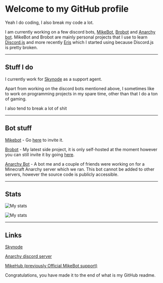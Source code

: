 # Welcome to my GitHub profile

Yeah I do coding, I also break my code a lot.

I am currently working on a few discord bots, [MikeBot](https://github.com/wombat24455/MikebotDiscordBot "kinda broken rn cus of djs :("), [Brobot](https://github.com/wombat24455/Brobot "Not brobot from Jimmy Neutron") and [Anarchy bot](https://github.com/Jelly-exe/AnarchyBot "For a minecraft anarchy server run by me and some friends").
MikeBot and Brobot are mainly personal projects that I use to learn [Discord.js](https://discord.js.org/#/ "Which is kinda broken atm") and more recently [Eris](https://abal.moe/Eris/ "It's like Discord.js but not broken") which I started using because Discord.js is pretty broken.

---

## Stuff I do

I currently work for [Skynode](https://github.com/skynodehost) as a support agent.

Apart from working on the discord bots mentioned above, I sometimes like to work on programming projects in my spare time, other than that I do a ton of gaming.

I also tend to break a lot of shit

---

## Bot stuff

[Mikebot](https://github.com/wombat24455/MikebotDiscordBot "MikeBot's repo") - Go [here](https://discord.com/oauth2/authorize?client_id=639421464185143301&scope=bot&permissions=2146958847) to invite it.

[Brobot](https://github.com/wombat24455/Brobot "Brobot's repo") - My latest side project, it is only self-hosted at the moment however you can still invite it by going [here](https://discord.com/api/oauth2/authorize?client_id=885593101375262762&permissions=0&scope=bot).

[Anarchy Bot](https://github.com/Jelly-exe/AnarchyBot "Anarchy Bot's repo (no longer being worked on)") - A bot me and a couple of friends were working on for a Minecraft Anarchy server which we ran. This bot cannot be added to other servers, however the source code is publicly accessible.

---

## Stats

![My stats](https://github-readme-stats.vercel.app/api?username=wombat24455&show_icons=true&theme=tokyonight)

![My stats](https://metrics.lecoq.io/wombat24455?template=classic&languages=1&introduction=1&followup=1&languages.limit=8&languages.sections=most-used&languages.colors=github&languages.threshold=0%25&languages.indepth=false&languages.categories=markup%2C%20programming&languages.recent.categories=markup%2C%20programming&languages.recent.load=300&languages.recent.days=14&introduction.title=true&followup.sections=repositories&config.timezone=Europe%2FLondon)

---

## Links

[Skynode](https://skynode.pro "Thier website")

[Anarchy discord server](https://discord.gg/Azt7Qk3T "This project has been archived, but you can still join the discord server")

[MikeHub (previously Official MikeBot support)](https://discord.gg/JKMSZds "A discord server dedicated to MikeBot")

Congratulations, you have made it to the end of what is my GitHub readme.
